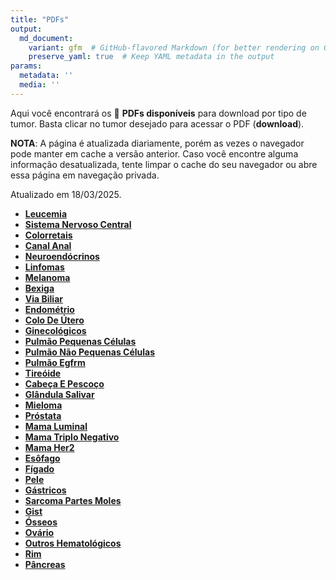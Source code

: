 ```yaml
---
title: "PDFs"
output: 
  md_document:
    variant: gfm  # GitHub-flavored Markdown (for better rendering on GitHub)
    preserve_yaml: true  # Keep YAML metadata in the output
params:
  metadata: ''
  media: ''
---
```


<script async src="https://scripts.simpleanalyticscdn.com/latest.js"></script>

Aqui você encontrará os 📝 **PDFs disponíveis** para download por tipo
de tumor. Basta clicar no tumor desejado para acessar o PDF
(**download**).

**NOTA**: A página é atualizada diariamente, porém as vezes o navegador
pode manter em cache a versão anterior. Caso você encontre alguma
informação desatualizada, tente limpar o cache do seu navegador ou abre
essa página em navegação privada.

Atualizado em 18/03/2025.

- [**Leucemia**](https://coeoralmeds-e768.restdb.io/media/67d90351f63b80480015202f?download=true)
- [**Sistema Nervoso
  Central**](https://coeoralmeds-e768.restdb.io/media/67d90352f63b804800152032?download=true)
- [**Colorretais**](https://coeoralmeds-e768.restdb.io/media/67d90355f63b804800152037?download=true)
- [**Canal
  Anal**](https://coeoralmeds-e768.restdb.io/media/67d90357f63b804800152039?download=true)
- [**Neuroendócrinos**](https://coeoralmeds-e768.restdb.io/media/67d90359f63b80480015203b?download=true)
- [**Linfomas**](https://coeoralmeds-e768.restdb.io/media/67d9035af63b80480015203d?download=true)
- [**Melanoma**](https://coeoralmeds-e768.restdb.io/media/67d9035cf63b80480015203f?download=true)
- [**Bexiga**](https://coeoralmeds-e768.restdb.io/media/67d9035df63b804800152041?download=true)
- [**Via
  Biliar**](https://coeoralmeds-e768.restdb.io/media/67d9035ff63b804800152043?download=true)
- [**Endométrio**](https://coeoralmeds-e768.restdb.io/media/67d90361f63b804800152045?download=true)
- [**Colo De
  Útero**](https://coeoralmeds-e768.restdb.io/media/67d90362f63b804800152047?download=true)
- [**Ginecológicos**](https://coeoralmeds-e768.restdb.io/media/67d90364f63b804800152049?download=true)
- [**Pulmão Pequenas
  Células**](https://coeoralmeds-e768.restdb.io/media/67d90365f63b80480015204b?download=true)
- [**Pulmão Não Pequenas
  Células**](https://coeoralmeds-e768.restdb.io/media/67d90367f63b80480015204d?download=true)
- [**Pulmão
  Egfrm**](https://coeoralmeds-e768.restdb.io/media/67d90368f63b80480015204f?download=true)
- [**Tireóide**](https://coeoralmeds-e768.restdb.io/media/67d9036bf63b804800152053?download=true)
- [**Cabeça E
  Pescoço**](https://coeoralmeds-e768.restdb.io/media/67d9036df63b804800152055?download=true)
- [**Glândula
  Salivar**](https://coeoralmeds-e768.restdb.io/media/67d9036ff63b804800152057?download=true)
- [**Mieloma**](https://coeoralmeds-e768.restdb.io/media/67d90370f63b80480015205c?download=true)
- [**Próstata**](https://coeoralmeds-e768.restdb.io/media/67d90372f63b80480015205e?download=true)
- [**Mama
  Luminal**](https://coeoralmeds-e768.restdb.io/media/67d90375f63b804800152062?download=true)
- [**Mama Triplo
  Negativo**](https://coeoralmeds-e768.restdb.io/media/67d90376f63b804800152064?download=true)
- [**Mama
  Her2**](https://coeoralmeds-e768.restdb.io/media/67d90378f63b804800152066?download=true)
- [**Esôfago**](https://coeoralmeds-e768.restdb.io/media/67d90379f63b804800152068?download=true)
- [**Fígado**](https://coeoralmeds-e768.restdb.io/media/67d9037bf63b80480015206a?download=true)
- [**Pele**](https://coeoralmeds-e768.restdb.io/media/67d9037cf63b80480015206c?download=true)
- [**Gástricos**](https://coeoralmeds-e768.restdb.io/media/67d9037ef63b80480015206e?download=true)
- [**Sarcoma Partes
  Moles**](https://coeoralmeds-e768.restdb.io/media/67d9037ff63b804800152070?download=true)
- [**Gist**](https://coeoralmeds-e768.restdb.io/media/67d90381f63b804800152072?download=true)
- [**Ósseos**](https://coeoralmeds-e768.restdb.io/media/67d90383f63b804800152074?download=true)
- [**Ovário**](https://coeoralmeds-e768.restdb.io/media/67d90384f63b804800152077?download=true)
- [**Outros
  Hematológicos**](https://coeoralmeds-e768.restdb.io/media/67d90386f63b804800152079?download=true)
- [**Rim**](https://coeoralmeds-e768.restdb.io/media/67d90388f63b80480015207b?download=true)
- [**Pâncreas**](https://coeoralmeds-e768.restdb.io/media/67d90389f63b80480015207d?download=true)
